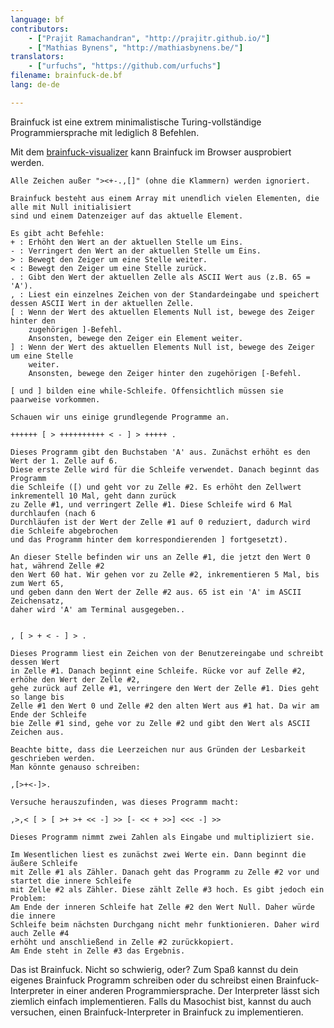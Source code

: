 ```yaml
---
language: bf
contributors:
    - ["Prajit Ramachandran", "http://prajitr.github.io/"]
    - ["Mathias Bynens", "http://mathiasbynens.be/"]
translators:
    - ["urfuchs", "https://github.com/urfuchs"]
filename: brainfuck-de.bf
lang: de-de

---
```


Brainfuck ist eine extrem minimalistische Turing-vollständige Programmiersprache
mit lediglich 8 Befehlen.

Mit dem [brainfuck-visualizer](http://fatiherikli.github.io/brainfuck-visualizer/) kann
Brainfuck im Browser ausprobiert werden.

```
Alle Zeichen außer "><+-.,[]" (ohne die Klammern) werden ignoriert.

Brainfuck besteht aus einem Array mit unendlich vielen Elementen, die alle mit Null initialisiert
sind und einem Datenzeiger auf das aktuelle Element.

Es gibt acht Befehle:
+ : Erhöht den Wert an der aktuellen Stelle um Eins.
- : Verringert den Wert an der aktuellen Stelle um Eins.
> : Bewegt den Zeiger um eine Stelle weiter.
< : Bewegt den Zeiger um eine Stelle zurück.
. : Gibt den Wert der aktuellen Zelle als ASCII Wert aus (z.B. 65 = 'A').
, : Liest ein einzelnes Zeichen von der Standardeingabe und speichert dessen ASCII Wert in der aktuellen Zelle.
[ : Wenn der Wert des aktuellen Elements Null ist, bewege des Zeiger hinter den
    zugehörigen ]-Befehl.
    Ansonsten, bewege den Zeiger ein Element weiter.
] : Wenn der Wert des aktuellen Elements Null ist, bewege des Zeiger um eine Stelle
    weiter.
    Ansonsten, bewege den Zeiger hinter den zugehörigen [-Befehl.

[ und ] bilden eine while-Schleife. Offensichtlich müssen sie paarweise vorkommen.

Schauen wir uns einige grundlegende Programme an.

++++++ [ > ++++++++++ < - ] > +++++ .

Dieses Programm gibt den Buchstaben 'A' aus. Zunächst erhöht es den Wert der 1. Zelle auf 6.
Diese erste Zelle wird für die Schleife verwendet. Danach beginnt das Programm
die Schleife ([) und geht vor zu Zelle #2. Es erhöht den Zellwert inkrementell 10 Mal, geht dann zurück
zu Zelle #1, und verringert Zelle #1. Diese Schleife wird 6 Mal durchlaufen (nach 6
Durchläufen ist der Wert der Zelle #1 auf 0 reduziert, dadurch wird die Schleife abgebrochen
und das Programm hinter dem korrespondierenden ] fortgesetzt).

An dieser Stelle befinden wir uns an Zelle #1, die jetzt den Wert 0 hat, während Zelle #2
den Wert 60 hat. Wir gehen vor zu Zelle #2, inkrementieren 5 Mal, bis zum Wert 65,
und geben dann den Wert der Zelle #2 aus. 65 ist ein 'A' im ASCII Zeichensatz,
daher wird 'A' am Terminal ausgegeben..


, [ > + < - ] > .

Dieses Programm liest ein Zeichen von der Benutzereingabe und schreibt dessen Wert
in Zelle #1. Danach beginnt eine Schleife. Rücke vor auf Zelle #2, erhöhe den Wert der Zelle #2,
gehe zurück auf Zelle #1, verringere den Wert der Zelle #1. Dies geht so lange bis
Zelle #1 den Wert 0 und Zelle #2 den alten Wert aus #1 hat. Da wir am Ende der Schleife
bie Zelle #1 sind, gehe vor zu Zelle #2 und gibt den Wert als ASCII Zeichen aus.

Beachte bitte, dass die Leerzeichen nur aus Gründen der Lesbarkeit geschrieben werden.
Man könnte genauso schreiben:

,[>+<-]>.

Versuche herauszufinden, was dieses Programm macht:

,>,< [ > [ >+ >+ << -] >> [- << + >>] <<< -] >>

Dieses Programm nimmt zwei Zahlen als Eingabe und multipliziert sie.

Im Wesentlichen liest es zunächst zwei Werte ein. Dann beginnt die äußere Schleife
mit Zelle #1 als Zähler. Danach geht das Programm zu Zelle #2 vor und startet die innere Schleife
mit Zelle #2 als Zähler. Diese zählt Zelle #3 hoch. Es gibt jedoch ein Problem:
Am Ende der inneren Schleife hat Zelle #2 den Wert Null. Daher würde die innere
Schleife beim nächsten Durchgang nicht mehr funktionieren. Daher wird auch Zelle #4
erhöht und anschließend in Zelle #2 zurückkopiert.
Am Ende steht in Zelle #3 das Ergebnis.
```

Das ist Brainfuck. Nicht so schwierig, oder? Zum Spaß kannst du dein eigenes Brainfuck
Programm schreiben oder du schreibst einen Brainfuck-Interpreter in einer anderen
Programmiersprache. Der Interpreter lässt sich ziemlich einfach implementieren.
Falls du Masochist bist, kannst du auch versuchen, einen Brainfuck-Interpreter in Brainfuck zu implementieren.
